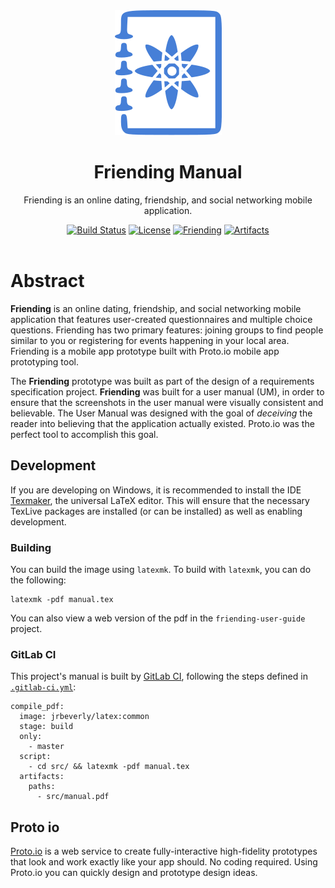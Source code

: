 <div align="center">
  <img alt="Friending Manual" src="./icon.png" />
  <br/>
  <h1>Friending Manual</h1>
</div>

<p align="center">
  Friending is an online dating, friendship, and social networking mobile application.
</p>

<div align="center">
  <a href="/../commits/master"><img alt="Build Status" src="/../badges/master/build.svg"/></a>
  <a href="./LICENSE"><img alt="License" src="https://img.shields.io/badge/license-MIT-blue.svg?maxAge=2592000"/></a>
  <a href="https://jrbeverly-friending.gitlab.io/friending"><img alt="Friending" src="https://img.shields.io/badge/friending-view-blue.svg?maxAge=2592000"/></a>
  <a href="/../builds/artifacts/master/download?job=compile_pdf"><img alt="Artifacts" src="https://img.shields.io/badge/artifacts-manual.pdf-red.svg?maxAge=2592000"/></a>
</div>
<br/>

# Abstract
**Friending** is an online dating, friendship, and social networking mobile application that features user-created questionnaires and multiple choice questions. Friending has two primary features: joining groups to find people similar to you or registering for events happening in
your local area.  Friending is a mobile app prototype built with Proto.io mobile app prototyping tool.

The **Friending** prototype was built as part of the design of a requirements specification project.  **Friending** was built for a user manual (UM), in order to ensure that the screenshots in the user manual were visually consistent and believable.
The User Manual was designed with the goal of _deceiving_ the reader into believing that the application actually existed.  Proto.io was the perfect tool to accomplish this goal.

## Development

If you are developing on Windows, it is recommended to install the IDE [Texmaker](http://www.xm1math.net/texmaker/), the universal LaTeX editor.  This will ensure that the necessary TexLive packages are installed (or can be installed) as well as enabling development.  

### Building

You can build the image using `latexmk`.  To build with `latexmk`, you can do the following:

```console
latexmk -pdf manual.tex
```

You can also view a web version of the pdf in the `friending-user-guide` project.

### GitLab CI

This project's manual is built by [GitLab CI](https://about.gitlab.com/gitlab-ci/), following the steps
defined in [`.gitlab-ci.yml`](.gitlab-ci.yml):

```
compile_pdf:
  image: jrbeverly/latex:common
  stage: build
  only: 
    - master
  script:
    - cd src/ && latexmk -pdf manual.tex
  artifacts:
    paths:
      - src/manual.pdf
```

## Proto io
[Proto.io](https://proto.io/) is a web service to create fully-interactive high-fidelity prototypes that look and work exactly like your app should. No coding required.  Using Proto.io you can quickly design and prototype design ideas.  